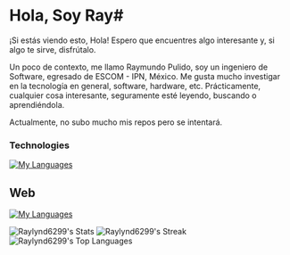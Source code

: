 # Hola, Soy Ray#
¡Si estás viendo esto, Hola!
Espero que encuentres algo interesante y, si algo te sirve, disfrútalo.

Un poco de contexto, me llamo Raymundo Pulido, soy un ingeniero de Software, egresado de ESCOM - IPN, México. Me gusta mucho investigar en la tecnología en general, software, hardware, etc.
Prácticamente, cualquier cosa interesante, seguramente esté leyendo, buscando o aprendiéndola. 

Actualmente, no subo mucho mis repos pero se intentará.



### Technologies ###
[![My Languages](https://skillicons.dev/icons?i=aws,bash,bun,c,cpp,django,firebase,go,linux,rust,githubactions)](https://skillicons.dev)

## Web ##
[![My Languages](https://skillicons.dev/icons?i=bun,js,html,css,react)](https://skillicons.dev)

![Raylynd6299's Stats](https://github-readme-stats.vercel.app/api?username=Raylynd6299&theme=vue-dark&show_icons=true&hide_border=true&count_private=true)
![Raylynd6299's Streak](https://github-readme-streak-stats.herokuapp.com/?user=Raylynd6299&theme=vue-dark&hide_border=true)
![Raylynd6299's Top Languages](https://github-readme-stats.vercel.app/api/top-langs/?username=Raylynd6299&theme=vue-dark&show_icons=true&hide_border=true&layout=compact)